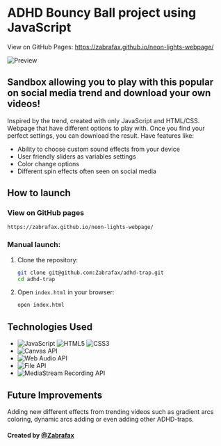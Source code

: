# ADHD Bouncy Ball project using JavaScript

View on GitHub Pages: https://zabrafax.github.io/neon-lights-webpage/

![Preview](./assets/readme/adhd-example.gif)

## Sandbox allowing you to play with this popular on social media trend and download your own videos!

Inspired by the trend, created with only JavaScript and HTML/CSS. Webpage that have different options to
play with. Once you find your perfect settings, you can download the result. Have features like:

* Ability to choose custom sound effects from your device
* User friendly sliders as variables settings
* Color change options
* Different spin effects often seen on social media

## How to launch

### View on GitHub pages

    https://zabrafax.github.io/neon-lights-webpage/

### Manual launch:

   1. Clone the repository:
      ```bash
      git clone git@github.com:Zabrafax/adhd-trap.git
      cd adhd-trap
      ```

   2. Open `index.html` in your browser:
      ```bash
      open index.html
      ```
      
## Technologies Used

* ![JavaScript](https://img.shields.io/badge/JavaScript-F7DF1E?logo=javascript&logoColor=black)
  ![HTML5](https://img.shields.io/badge/HTML5-E34F26?logo=html5&logoColor=white)
  ![CSS3](https://img.shields.io/badge/CSS3-1572B6?logo=css3&logoColor=white)
* ![Canvas API](https://img.shields.io/badge/Canvas%20API-770db5)
* ![Web Audio API](https://img.shields.io/badge/Web%20Audio%20API-ff69b4)
* ![File API](https://img.shields.io/badge/File%20API-008080)
* ![MediaStream Recording API](https://img.shields.io/badge/MediaStream%20Recording%20API-15bd36)

## Future Improvements

Adding new different effects from trending videos such as gradient arcs coloring, dynamic arcs adding or even adding other ADHD-traps.

#### Created by [@Zabrafax](https://github.com/Zabrafax)
